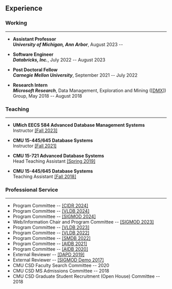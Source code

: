 ## Experience

### Working
---
* **Assistant Professor**<br/>
***University of Michigan, Ann Arbor***, August 2023 -- 

* **Software Engineer**<br/>
***Databricks, Inc.***, July 2022 -- August 2023

* **Post Doctoral Fellow**<br/>
***Carnegie Mellon University***, September 2021 -- July 2022

* **Research Intern**<br/>
***Microsoft Research***, Data Management, Exploration and Mining
([[DMX]](https://www.microsoft.com/en-us/research/group/data-management-exploration-and-mining-dmx/))
Group,
May 2018 -- August 2018

### Teaching
---
* **UMich EECS 584 Advanced Database Management Systems**<br/>
Instructor [[Fall 2023]](https://www.eecs.umich.edu/courses/eecs584/)

* **CMU 15-445/645 Database Systems**<br/>
Instructor [[Fall 2021]](https://15445.courses.cs.cmu.edu/fall2021/)

* **CMU 15-721 Advanced Database Systems**<br/>
Head Teaching Assistant [[Spring 2019]](https://15721.courses.cs.cmu.edu/spring2019/)

* **CMU 15-445/645 Database Systems**<br/>
Teaching Assistant [[Fall 2018]](https://15445.courses.cs.cmu.edu/fall2018/)

### Professional Service
---
* Program Committee --
  [[CIDR 2024]](https://www.cidrdb.org/cidr2024/officers.html)
* Program Committee --
  [[VLDB 2024]](http://vldb.org/2024/?review-board)
* Program Committee --
  [[SIGMOD 2024]](https://2024.sigmod.org/org_sigmod_pc.shtml)
* Web/Information Chair and Program Committee --
  [[SIGMOD 2023]](https://2023.sigmod.org/org_conference_officers.shtml)
* Program Committee --
  [[VLDB 2023]](http://vldb.org/2023/?review-board)
* Program Committee --
  [[VLDB 2022]](http://vldb.org/2022/?review-board)
* Program Committee --
  [[SMDB 2022]](https://db.cs.pitt.edu/smdb2022/)
* Program Committee --
  [[AIDB 2021]](https://sites.google.com/view/aidb2021/home/program-commitee)
* Program Committee --
  [[AIDB 2020]](https://sites.google.com/view/aidb2020/home/program-committee)
* External Reviewer -- [[DAPD 2019]](https://www.springer.com/journal/10619)
* External Reviewer -- [[SIGMOD Demo 2017]](http://sigmod2017.org/)
* CMU CSD Faculty Search Committee -- 2020
* CMU CSD MS Admissions Committee -- 2018
* CMU CSD Graduate Student Recruitment (Open House) Committee -- 2018


